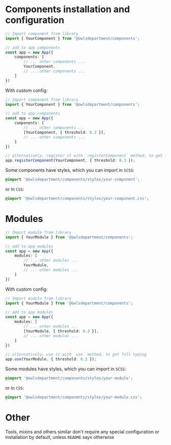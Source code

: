 # Components installation and configuration

```ts
// Import component from library
import { YourComponent } from '@owlsdepartment/components';

// add to app components
const app = new App({
    components: [
        // ... other components ...
        YourComponent,
        // ... other components ...
    ]
})
```

With custom config:

```ts
// Import component from library
import { YourComponent } from '@owlsdepartment/components';

// add to app components
const app = new App({
    components: [
        // ... other components ...
        [YourComponent, { threshold: 0.3 }],
        // ... other components ...
    ]
})

// alternatively, register it with `registerComponent` method, to get full typing
app.registerComponent(YourComponent, { threshold: 0.3 });
```


Some components have styles, which you can import in `SCSS`:

```scss
@import '@owlsdepartment/components/styles/your-component';
```

or in `CSS`:

```css
@import '@owlsdepartment/components/styles/your-component.css';
```

# Modules

```ts
// Import module from library
import { YourModule } from '@owlsdepartment/components';

// add to app modules
const app = new App({
    modules: [
        // ... other modules ...
        YourModule,
        // ... other modules ...
    ]
})
```

With custom config:

```ts
// Import module from library
import { YourModule } from '@owlsdepartment/components';

// add to app modules
const app = new App({
    modules: [
        // ... other modules ...
        [YourModule, { threshold: 0.3 }],
        // ... other modules ...
    ]
})

// alternatively, use it with `use` method, to get full typing
app.use(YourModule, { threshold: 0.3 });
```
Some modules have styles, which you can import in `SCSS`:

```scss
@import '@owlsdepartment/components/styles/your-module';
```

or in `CSS`:

```css
@import '@owlsdepartment/components/styles/your-module.css';
```

# Other

Tools, mixins and others similar don't require any special configuration or installation by default, unless `README` says otherwise
